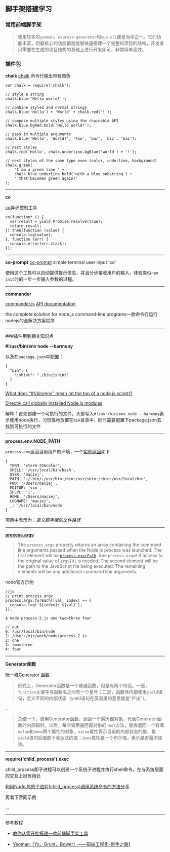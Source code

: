 ## 脚手架搭建学习

### 常用前端脚手架

> 使用较多的`yoeman`，`express-generator`和`vue-cli`便是当中之一。它们功能丰富，但最核心的功能都是能够快速搭建一个完整的项目的结构，开发者只需要在生成的项目结构的基础上进行开发即可，非常简单高效。



### 插件包

**chalk**
[chalk](https://www.npmjs.com/package/chalk) 命令行输出带有颜色

```
var chalk = require('chalk');
 
// style a string 
chalk.blue('Hello world!');
 
// combine styled and normal strings 
chalk.blue('Hello') + 'World' + chalk.red('!');
 
// compose multiple styles using the chainable API 
chalk.blue.bgRed.bold('Hello world!');
 
// pass in multiple arguments 
chalk.blue('Hello', 'World!', 'Foo', 'bar', 'biz', 'baz');
 
// nest styles 
chalk.red('Hello', chalk.underline.bgBlue('world') + '!');
 
// nest styles of the same type even (color, underline, background) 
chalk.green(
    'I am a green line ' +
    chalk.blue.underline.bold('with a blue substring') +
    ' that becomes green again!'
);
```

***

**co**

[co](https://www.npmjs.com/package/co)异步控制工具

```
co(function* () {
  var result = yield Promise.resolve(true);
  return result;
}).then(function (value) {
  console.log(value);
}, function (err) {
  console.error(err.stack);
});
```



***

  

**co-prompt**
[co-prompt](https://www.npmjs.com/package/co-prompt) simple terminal user input 'co'

使用这个工具可以自动提供提示信息，并且分步接收用户的输入，体验类似`npm init`时的一步一步输入参数的过程。

***
**commander**

  [commander.js](https://github.com/tj/commander.js)
  [API documentation](http://tj.github.com/commander.js/)

  the complete solution for node.js command-line programs一款命令行运行nodejs的全解决方案程序

  

***


###插件用到相关知识点

**#!/usr/bin/env node --harmony**

以及在`package.json`中配置：

```
{
  "bin": {
    "jshint": "./bin/jshint"
  }
}
```

[What does “#!/bin/env” mean (at the top of a node.js script)?](http://stackoverflow.com/questions/15061001/what-does-bin-env-mean-at-the-top-of-a-node-js-script)

[Directly call globally installed Node.js modules](http://stackoverflow.com/questions/14517535/directly-call-globally-installed-node-js-modules)

解释：首先创建一个可执行的文件，头部写入`#!/usr/bin/env node --harmony`表示使用node执行，习惯性地放置在`bin`目录中，同时需要配置下package.json去找到可执行的文件

***

**process.env.NODE_PATH**

`process.env`返回当前用户的环境，一个[实例返回](https://nodejs.org/api/process.html#process_process_env)如下

```
{
  TERM: 'xterm-256color',
  SHELL: '/usr/local/bin/bash',
  USER: 'maciej',
  PATH: '~/.bin/:/usr/bin:/bin:/usr/sbin:/sbin:/usr/local/bin',
  PWD: '/Users/maciej',
  EDITOR: 'vim',
  SHLVL: '1',
  HOME: '/Users/maciej',
  LOGNAME: 'maciej',
  _: '/usr/local/bin/node'
}
```
项目中表示为：*定义脚手架的文件路径*

***

**[process.argv](https://nodejs.org/api/process.html#process_process_argv)**

> The `process.argv` property returns an array containing the command line arguments passed when the Node.js process was launched. The first element will be [`process.execPath`](https://nodejs.org/api/process.html#process_process_execpath). See `process.argv0` if access to the original value of `argv[0]` is needed. The second element will be the path to the JavaScript file being executed. The remaining elements will be any additional command line arguments.

node官方示例

```
//js
// print process.argv
process.argv.forEach((val, index) => {
  console.log(`${index}: ${val}`);
});
```

```
$ node process-2.js one two=three four
```

```
// out
0: /usr/local/bin/node
1: /Users/mjr/work/node/process-2.js
2: one
3: two=three
4: four
```

***

**Generator函数**

[阮一峰Generator 函数](http://es6.ruanyifeng.com/#docs/generator)

> 形式上，Generator函数是一个普通函数，但是有两个特征。一是，`function`关键字与函数名之间有一个星号；二是，函数体内部使用`yield`语句，定义不同的内部状态（yield语句在英语里的意思就是“产出”）。

..

> 总结一下，调用Generator函数，返回一个遍历器对象，代表Generator函数的内部指针。以后，每次调用遍历器对象的`next`方法，就会返回一个有着`value`和`done`两个属性的对象。`value`属性表示当前的内部状态的值，是`yield`语句后面那个表达式的值；`done`属性是一个布尔值，表示是否遍历结束。

***



**require('child_process').exec**

child_process即子进程可以创建一个系统子进程并执行shell命令，在与系统层面的交互上挺有用处

[利用NodeJS的子进程(child_process)调用系统命令的方法分享](http://www.jb51.net/article/37951.htm)

再看下官网示例

...

***



参考教程

* [教你从零开始搭建一款前端脚手架工具](https://segmentfault.com/a/1190000006190814)

* [Yeoman（Yo、Grunt、Bower）——前端工程化-新手之路1](https://segmentfault.com/a/1190000002525359)

